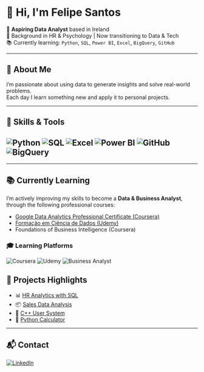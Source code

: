 # 👋 Hi, I'm Felipe Santos

🎯 **Aspiring Data Analyst** based in Ireland  
💼 Background in HR & Psychology | Now transitioning to Data & Tech  
📚 Currently learning: `Python`, `SQL`, `Power BI`, `Excel`, `BigQuery`, `GitHub`

---

## 🚀 About Me

I’m passionate about using data to generate insights and solve real-world problems.  
Each day I learn something new and apply it to personal projects.

---

## 🧠 Skills & Tools

![Python](https://img.shields.io/badge/Python-3776AB?style=flat&logo=python&logoColor=white)
![SQL](https://img.shields.io/badge/SQL-4479A1?style=flat&logo=postgresql&logoColor=white)
![Excel](https://img.shields.io/badge/Excel-217346?style=flat&logo=microsoft-excel&logoColor=white)
![Power BI](https://img.shields.io/badge/PowerBI-F2C811?style=flat&logo=powerbi&logoColor=black)
![GitHub](https://img.shields.io/badge/GitHub-181717?style=flat&logo=github&logoColor=white)
![BigQuery](https://img.shields.io/badge/BigQuery-4285F4?style=flat&logo=googlecloud&logoColor=white)
---

---

## 📚 Currently Learning

I’m actively improving my skills to become a **Data & Business Analyst**, through the following professional courses:

- [Google Data Analytics Professional Certificate (Coursera)](https://www.coursera.org/professional-certificates/google-data-analytics)
- [Formação em Ciência de Dados (Udemy)](https://www.udemy.com/course/formacao-em-ciencia-de-dados/)
- Foundations of Business Intelligence (Coursera)

### 🎓 Learning Platforms

![Coursera](https://img.shields.io/badge/Coursera-Google%20Data%20Analytics-blue?logo=coursera&logoColor=white&style=flat)
![Udemy](https://img.shields.io/badge/Udemy-Data%20Science%20Formation-a435f0?logo=udemy&logoColor=white&style=flat)
![Business Analyst](https://img.shields.io/badge/Path-Business%20Analyst-success?logo=google&style=flat)

## 📂 Projects Highlights

- 📊 [HR Analytics with SQL](https://github.com/felipesantos1207/sql-hr-analysis)  
- 📦 [Sales Data Analysis](https://github.com/felipesantos1207/sql-sales-analysis)  
- 🧮 [C++ User System](https://github.com/felipesantos1207/cpp-user-registration-system)  
- 🧠 [Python Calculator](https://github.com/felipesantos1207/python-simple-calculator)

---

## 📬 Contact

[![LinkedIn](https://img.shields.io/badge/-LinkedIn-0A66C2?style=flat&logo=linkedin&logoColor=white)](https://www.linkedin.com/in/felipe-santos-a82657a2)

